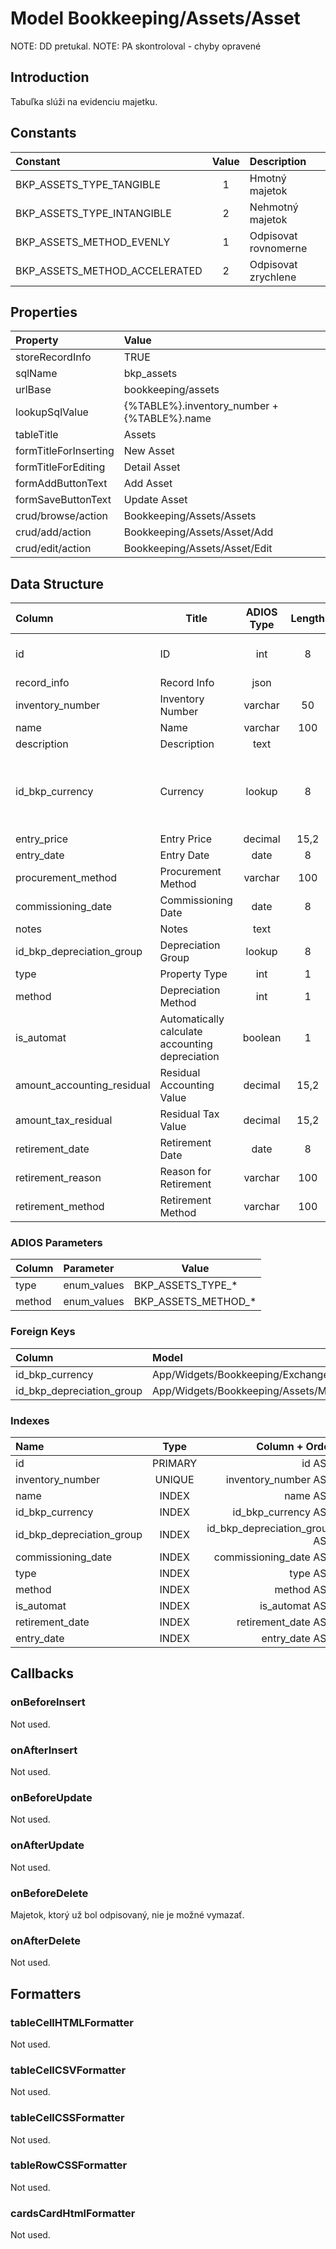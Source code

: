 # Model Bookkeeping/Assets/Asset

NOTE: DD pretukal.
NOTE: PA skontroloval - chyby opravené

## Introduction

Tabuľka slúži na evidenciu majetku.

## Constants

| Constant                      | Value | Description          |
| :---------------------------- | :---: | :------------------- |
| BKP_ASSETS_TYPE_TANGIBLE      |   1   | Hmotný majetok       |
| BKP_ASSETS_TYPE_INTANGIBLE    |   2   | Nehmotný majetok     |
| BKP_ASSETS_METHOD_EVENLY      |   1   | Odpisovat rovnomerne |
| BKP_ASSETS_METHOD_ACCELERATED |   2   | Odpisovat zrychlene  |

## Properties

| Property              | Value                                       |
| :-------------------- | :------------------------------------------ |
| storeRecordInfo       | TRUE                                        |
| sqlName               | bkp_assets                                  |
| urlBase               | bookkeeping/assets                          |
| lookupSqlValue        | {%TABLE%}.inventory_number + {%TABLE%}.name |
| tableTitle            | Assets                                      |
| formTitleForInserting | New Asset                                   |
| formTitleForEditing   | Detail Asset                                |
| formAddButtonText     | Add Asset                                   |
| formSaveButtonText    | Update Asset                                |
| crud/browse/action    | Bookkeeping/Assets/Assets                   |
| crud/add/action       | Bookkeeping/Assets/Asset/Add                |
| crud/edit/action      | Bookkeeping/Assets/Asset/Edit               |

## Data Structure

| Column                     | Title                                           | ADIOS Type | Length | Required | Notes                                    |
| :------------------------- | ----------------------------------------------- | :--------: | :----: | :------: | :--------------------------------------- |
| id                         | ID                                              |    int     |   8    |   TRUE   | Unique record ID                         |
| record_info                | Record Info                                     |    json    |        |   TRUE   |                                          |
| inventory_number           | Inventory Number                                |  varchar   |   50   |   TRUE   |                                          |
| name                       | Name                                            |  varchar   |  100   |   TRUE   |                                          |
| description                | Description                                     |    text    |        |  FALSE   |                                          |
| id_bkp_currency            | Currency                                        |   lookup   |   8    |   TRUE   | ID meny v ktorej je uvedená vstupná cena |
| entry_price                | Entry Price                                     |  decimal   |  15,2  |   TRUE   |                                          |
| entry_date                 | Entry Date                                      |    date    |   8    |   TRUE   |                                          |
| procurement_method         | Procurement Method                              |  varchar   |  100   |  FALSE   |                                          |
| commissioning_date         | Commissioning Date                              |    date    |   8    |   TRUE   |                                          |
| notes                      | Notes                                           |    text    |        |  FALSE   |                                          |
| id_bkp_depreciation_group  | Depreciation Group                              |   lookup   |   8    |   TRUE   |                                          |
| type                       | Property Type                                   |    int     |   1    |   TRUE   |                                          |
| method                     | Depreciation Method                             |    int     |   1    |   TRUE   |                                          |
| is_automat                 | Automatically calculate accounting depreciation |  boolean   |   1    |  FALSE   |                                          |
| amount_accounting_residual | Residual Accounting Value                       |  decimal   |  15,2  |  FALSE   |                                          |
| amount_tax_residual        | Residual Tax Value                              |  decimal   |  15,2  |  FALSE   |                                          |
| retirement_date            | Retirement Date                                 |    date    |   8    |  FALSE   |                                          |
| retirement_reason          | Reason for Retirement                           |  varchar   |  100   |  FALSE   |                                          |
| retirement_method          | Retirement Method                               |  varchar   |  100   |  FALSE   |                                          |

### ADIOS Parameters

| Column | Parameter   | Value               |
| :----- | :---------- | ------------------- |
| type   | enum_values | BKP_ASSETS_TYPE_*   |
| method | enum_values | BKP_ASSETS_METHOD_* |

### Foreign Keys

| Column                    | Model                                                   | Relation | OnUpdate | OnDelete |
| :------------------------ | :------------------------------------------------------ | :------: | :------: | :------: |
| id_bkp_currency           | App/Widgets/Bookkeeping/ExchangeRate/Models/Currency    |   1:N    | Cascade  | Restrict |
| id_bkp_depreciation_group | App/Widgets/Bookkeeping/Assets/Models/DepreciationGroup |   1:N    | Cascade  | Restrict |

### Indexes

| Name                      |  Type   |                Column + Order |
| :------------------------ | :-----: | ----------------------------: |
| id                        | PRIMARY |                        id ASC |
| inventory_number          | UNIQUE  |          inventory_number ASC |
| name                      |  INDEX  |                      name ASC |
| id_bkp_currency           |  INDEX  |           id_bkp_currency ASC |
| id_bkp_depreciation_group |  INDEX  | id_bkp_depreciation_group ASC |
| commissioning_date        |  INDEX  |        commissioning_date ASC |
| type                      |  INDEX  |                      type ASC |
| method                    |  INDEX  |                    method ASC |
| is_automat                |  INDEX  |                is_automat ASC |
| retirement_date           |  INDEX  |           retirement_date ASC |
| entry_date                |  INDEX  |                entry_date ASC |

## Callbacks

### onBeforeInsert

Not used.

### onAfterInsert

Not used.

### onBeforeUpdate

Not used.

### onAfterUpdate

Not used.

### onBeforeDelete

Majetok, ktorý už bol odpisovaný, nie je možné vymazať.

### onAfterDelete

Not used.

## Formatters

### tableCellHTMLFormatter

Not used.

### tableCellCSVFormatter

Not used.

### tableCellCSSFormatter

Not used.

### tableRowCSSFormatter

Not used.

### cardsCardHtmlFormatter

Not used.
